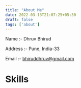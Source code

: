 ```yaml
---
title: "About Me"
date: 2022-03-13T21:07:25+05:30
draft: false
tags: ['about']
---
```

Name :- Dhruv Bhirud

Address :- Pune, India-33

Email :- bhiruddhruv@gmail.com

# Skills

